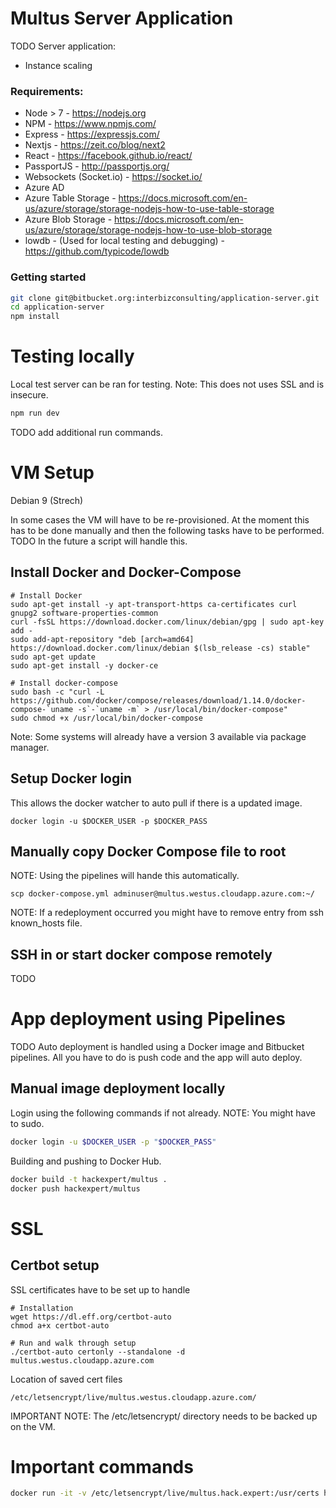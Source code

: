 # Multus Server Application

TODO Server application:

- Instance scaling

### Requirements:

- Node > 7 - https://nodejs.org
- NPM - https://www.npmjs.com/
- Express - https://expressjs.com/
- Nextjs - https://zeit.co/blog/next2
- React - https://facebook.github.io/react/
- PassportJS - http://passportjs.org/
- Websockets (Socket.io) - https://socket.io/
- Azure AD
- Azure Table Storage - https://docs.microsoft.com/en-us/azure/storage/storage-nodejs-how-to-use-table-storage
- Azure Blob Storage - https://docs.microsoft.com/en-us/azure/storage/storage-nodejs-how-to-use-blob-storage
- lowdb - (Used for local testing and debugging) - https://github.com/typicode/lowdb

### Getting started

```sh
git clone git@bitbucket.org:interbizconsulting/application-server.git
cd application-server
npm install
```

# Testing locally

Local test server can be ran for testing. Note: This does not uses SSL and is insecure.

```bash
npm run dev
```

TODO add additional run commands.

# VM Setup

Debian 9 (Strech)

In some cases the VM will have to be re-provisioned.  At the moment this has to be done manually and then the following tasks have to be performed.  TODO In the future a script will handle this.

## Install Docker and Docker-Compose

```
# Install Docker
sudo apt-get install -y apt-transport-https ca-certificates curl gnupg2 software-properties-common
curl -fsSL https://download.docker.com/linux/debian/gpg | sudo apt-key add -
sudo add-apt-repository "deb [arch=amd64] https://download.docker.com/linux/debian $(lsb_release -cs) stable"
sudo apt-get update
sudo apt-get install -y docker-ce

# Install docker-compose
sudo bash -c "curl -L https://github.com/docker/compose/releases/download/1.14.0/docker-compose-`uname -s`-`uname -m` > /usr/local/bin/docker-compose"
sudo chmod +x /usr/local/bin/docker-compose
```

Note: Some systems will already have a version 3 available via package manager.

## Setup Docker login

This allows the docker watcher to auto pull if there is a updated image.

```
docker login -u $DOCKER_USER -p $DOCKER_PASS
```

## Manually copy Docker Compose file to root 

NOTE: Using the pipelines will hande this automatically.

```
scp docker-compose.yml adminuser@multus.westus.cloudapp.azure.com:~/
```

NOTE: If a redeployment occurred you might have to remove entry from ssh known_hosts file.

## SSH in or start docker compose remotely

TODO

# App deployment using Pipelines

TODO
Auto deployment is handled using a Docker image and Bitbucket pipelines.  All you have to do is push code and the app will auto deploy.

## Manual image deployment locally

Login using the following commands if not already.  NOTE: You might have to sudo.

```sh
docker login -u $DOCKER_USER -p "$DOCKER_PASS"
```

Building and pushing to Docker Hub.

```sh
docker build -t hackexpert/multus .
docker push hackexpert/multus
```

# SSL

## Certbot setup

SSL certificates have to be set up to handle 
```
# Installation
wget https://dl.eff.org/certbot-auto
chmod a+x certbot-auto 

# Run and walk through setup
./certbot-auto certonly --standalone -d multus.westus.cloudapp.azure.com
```
Location of saved cert files

```
/etc/letsencrypt/live/multus.westus.cloudapp.azure.com/
```

IMPORTANT NOTE: The /etc/letsencrypt/ directory needs to be backed up on the VM.

# Important commands

```bash
docker run -it -v /etc/letsencrypt/live/multus.hack.expert:/usr/certs hackexpert/multus
```
